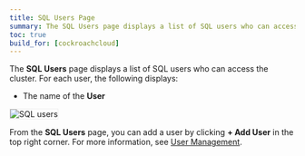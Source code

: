 ```yaml
---
title: SQL Users Page
summary: The SQL Users page displays a list of SQL users who can access the cluster.
toc: true
build_for: [cockroachcloud]
---
```


The **SQL Users** page displays a list of SQL users who can access the cluster. For each user, the following displays:

- The name of the **User**

<img src="{{ 'images/v20.1/cockroachcloud/sql-users.png' | relative_url }}" alt="SQL users" style="border:1px solid #eee;max-width:100%" />

From the **SQL Users** page, you can add a user by clicking **+ Add User** in the top right corner. For more information, see [User Management](cockroachcloud-authorization.html#use-the-console).
